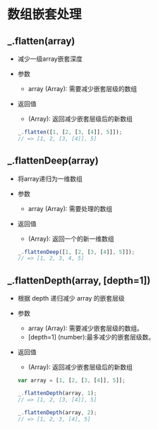 # 数组嵌套处理

## _.flatten(array)

+ 减少一级array嵌套深度

+ 参数

  + array (Array): 需要减少嵌套层级的数组

+ 返回值

  + (Array): 返回减少嵌套层级后的新数组

  ```js
  _.flatten([1, [2, [3, [4]], 5]]);
  // => [1, 2, [3, [4]], 5]
  ```

## _.flattenDeep(array)

+ 将array递归为一维数组

+ 参数

  + array (Array): 需要处理的数组

+ 返回值

  + (Array): 返回一个的新一维数组

  ```js
  _.flattenDeep([1, [2, [3, [4]], 5]]);
  // => [1, 2, 3, 4, 5]
  ```

## _.flattenDepth(array, [depth=1])

+ 根据 depth 递归减少 array 的嵌套层级

+ 参数

  + array (Array): 需要减少嵌套层级的数组。
  + [depth=1] (number):最多减少的嵌套层级数。

+ 返回值

  + (Array): 返回减少嵌套层级后的新数组


  ```js
  var array = [1, [2, [3, [4]], 5]];

  _.flattenDepth(array, 1);
  // => [1, 2, [3, [4]], 5]

  _.flattenDepth(array, 2);
  // => [1, 2, 3, [4], 5]
  ```
